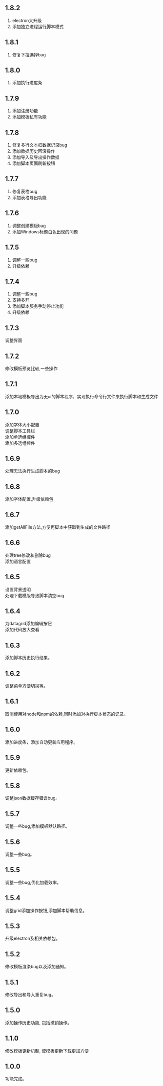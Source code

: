 ## 1.8.2

1. electron大升级
2. 添加独立进程运行脚本模式

## 1.8.1

1. 修复下拉选择bug

## 1.8.0

1. 添加执行进度条

## 1.7.9

1. 添加注册功能
2. 添加模板私有功能

## 1.7.8

1. 修复多行文本框数据记录bug
2. 添加数据历史回滚操作
3. 添加导入及导出操作数据
4. 添加脚本页面刷新按钮

## 1.7.7

1. 修复表格bug
2. 添加表格导出功能

## 1.7.6

1. 调整创建模板bug
2. 添加Windows标题白色出现的问题

## 1.7.5

1. 调整一些bug
2. 升级依赖

## 1.7.4

1. 调整一些bug
2. 支持多开
3. 添加脚本服务手动停止功能
4. 升级依赖

## 1.7.3
调整界面
## 1.7.2
修改模板预览比较,一些操作
## 1.7.1
添加本地模板导出为无ui的脚本程序，实现执行命令行文件来执行脚本和生成文件
## 1.7.0
添加字体大小配置<br>
调整脚本工具栏<br>
添加单选组控件<br>
添加多选组控件<br>
## 1.6.9
处理无法执行生成脚本的bug<br>
## 1.6.8
添加字体配置,升级依赖包<br>
## 1.6.7
添加getAllFile方法,方便再脚本中获取到生成的文件路径<br>
## 1.6.6
处理tree修改和删除bug<br>
添加语言配置
## 1.6.5
设置背景透明<br>
处理下载模版导致脚本清空bug
## 1.6.4
为datagrid添加编辑按钮<br>
添加代码放大查看
## 1.6.3
添加脚本历史执行结果。
## 1.6.2
调整菜单方便切换等。
## 1.6.1
取消使用对node和npm的依赖,同时添加对执行脚本状态的记录。
## 1.6.0
添加进度条，添加自动更新应用程序。
## 1.5.9
更新依赖包。
## 1.5.8
调整json数据缓存错误bug。
## 1.5.7
调整一些bug,添加模板默认路径。
## 1.5.6
调整一些bug。
## 1.5.5
调整一些bug,优化加载效率。
## 1.5.4
调整grid添加操作按钮,添加脚本帮助信息。
## 1.5.3
升级electron及相关依赖包。
## 1.5.2
修改模板渲染bug以及添加通知。
## 1.5.1
修改导出和导入重复bug。
## 1.5.0
添加操作历史功能, 包括撤销操作。
## 1.1.0
修改模板更新机制, 使模板更新下载更加方便
## 1.0.0
功能完成。
